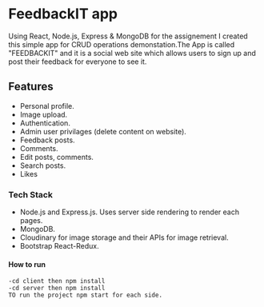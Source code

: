 
# FeedbackIT app
Using React, Node.js, Express & MongoDB  for the assignement I created this simple app for CRUD operations demonstation.The App is called "FEEDBACKIT" and it is a social web site which allows users to sign up and post their feedback for everyone to see it.

## Features
- Personal profile.  
- Image upload.  
- Authentication.  
- Admin user privilages (delete content on website).   
- Feedback posts.  
- Comments.  
- Edit  posts, comments.
- Search posts.
- Likes  

### Tech Stack
- Node.js and Express.js. Uses server side rendering to render each pages.  
- MongoDB.  
- Cloudinary for image storage and their APIs for image retrieval.  
- Bootstrap React-Redux.  

#### How to run
```
-cd client then npm install
-cd server then npm install
TO run the project npm start for each side.
```
